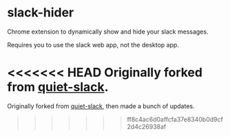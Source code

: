 # slack-hider
 Chrome extension to dynamically show and hide your slack messages. 
 
 Requires you to use the slack web app, not the desktop app. 
 
<<<<<<< HEAD
 Originally forked from [quiet-slack](https://github.com/tavva/quiet-slack).
=======
 Originally forked from [quiet-slack](https://github.com/tavva/quiet-slack), then made a bunch of updates.
>>>>>>> ff8c4ac6d0affcfa37e8340b0d9cf2d4c26938af
